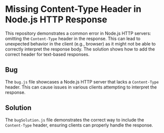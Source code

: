 # Missing Content-Type Header in Node.js HTTP Response

This repository demonstrates a common error in Node.js HTTP servers: omitting the `Content-Type` header in the response.  This can lead to unexpected behavior in the client (e.g., browser) as it might not be able to correctly interpret the response body.  The solution shows how to add the correct header for text-based responses.

## Bug

The `bug.js` file showcases a Node.js HTTP server that lacks a `Content-Type` header.  This can cause issues in various clients attempting to interpret the response.

## Solution

The `bugSolution.js` file demonstrates the correct way to include the `Content-Type` header, ensuring clients can properly handle the response.